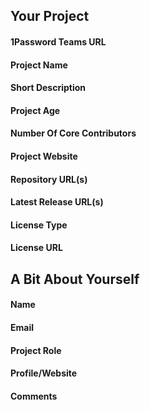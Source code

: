## Your Project ##

#### 1Password Teams URL ####
<!-- myteam.1password.com (create the account before applying) -->

#### Project Name ####

#### Short Description ####

#### Project Age ####

#### Number Of Core Contributors ####

#### Project Website ####

#### Repository URL(s) ####

#### Latest Release URL(s) ####

#### License Type ####
<!-- e.g. MIT, BSD, GPL, etc. -->

#### License URL ####
<!-- A copy of the license terms and conditions for your software -->


## A Bit About Yourself  ##

#### Name ####

#### Email ####

#### Project Role ####

#### Profile/Website ####
<!-- link to GitHub profile page, project page bio, etc. -->

#### Comments ####
